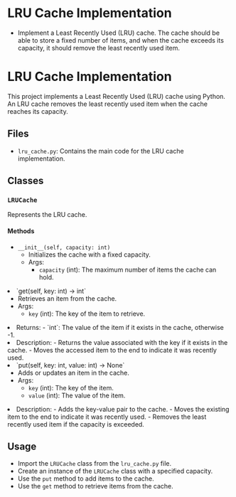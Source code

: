 # LRU Cache Implementation
* Implement a Least Recently Used (LRU) cache. The cache should be able to store a fixed number of items, and when the cache exceeds its capacity, it should remove the least recently used item.

# LRU Cache Implementation
This project implements a Least Recently Used (LRU) cache using Python. An LRU cache removes the least recently used item when the cache reaches its capacity.

## Files

- `lru_cache.py`: Contains the main code for the LRU cache implementation.

## Classes
### `LRUCache`
Represents the LRU cache.

#### Methods

- `__init__(self, capacity: int)`
   - Initializes the cache with a fixed capacity.
   - Args:
      - `capacity` (int): The maximum number of items the cache can hold.
   
<li>`get(self, key: int) -> int`


- Retrieves an item from the cache.
- Args:
   - `key` (int): The key of the item to retrieve.

<li>Returns:
- `int`: The value of the item if it exists in the cache, otherwise -1.

<li>Description:
- Returns the value associated with the key if it exists in the cache.
- Moves the accessed item to the end to indicate it was recently used.

<li>`put(self, key: int, value: int) -> None`


- Adds or updates an item in the cache.
- Args:
   - `key` (int): The key of the item.
   - `value` (int): The value of the item.

<li>Description:
- Adds the key-value pair to the cache.
- Moves the existing item to the end to indicate it was recently used.
- Removes the least recently used item if the capacity is exceeded.

## Usage

- Import the `LRUCache` class from the `lru_cache.py` file.
- Create an instance of the `LRUCache` class with a specified capacity.
- Use the `put` method to add items to the cache.
- Use the `get` method to retrieve items from the cache.
